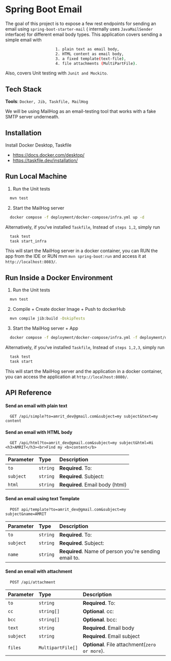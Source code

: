 
# Spring Boot Email

The goal of this project is to expose a few rest endpoints for sending an email using `spring-boot-starter-mail` ( internally uses `JavaMailSender` interface) for different email body types. This application covers sending a simple email with


```bash
                      1. plain text as email body, 
                      2. HTML content as email body,
                      3. a fixed template(text-file),
                      4. file attachments (MultiPartFile). 
```

Also, covers Unit testing with `Junit and Mockito`.
## Tech Stack

**Tools**: `Docker, Jib, Taskfile, MailHog`

We will be using MailHog as an email-testing tool that works with a fake SMTP server underneath.




## Installation

Install Docker Desktop, Taskfile

- https://docs.docker.com/desktop/
- https://taskfile.dev/installation/




## Run Local Machine

1. Run the Unit tests

```bash
  mvn test
```

2. Start the MailHog server
```bash
  docker compose -f deployment/docker-compose/infra.yml up -d
```

Alternatively, if you've installed `Taskfile`, Instead of `steps 1,2`, simply run

```bash
  task test
  task start_infra
```

This will start the MailHog server in a docker container, you can RUN the app from the IDE or RUN mvn `mvn spring-boot:run` and access it at `http://localhost:8083/`.


## Run Inside a Docker Environment

1. Run the Unit tests

```bash
  mvn test
```

2. Compile + Create docker Image + Push to dockerHub

```bash
  mvn compile jib:build -DskipTests
```

3. Start the MailHog server + App
```bash
  docker compose -f deployment/docker-compose/infra.yml -f deployment/docker-compose/app.yml up -d
```

Alternatively, if you've installed `Taskfile`, Instead of `steps 1,2,3`, simply run

```bash
  task test
  task start
```

This will start the MailHog server and the application in a docker container, you can access the application at `http://localhost:8080/`.
## API Reference

#### Send an email with plain text

```http
  GET /api/simple?to=amrit_dev@gmail.com&subject=my subject&text=my content
```

#### Send an email with HTML body

```http
  GET /api/html?to=amrit_dev@gmail.com&subject=my subject&html=Hi <h3>AMRIT</h3><br>Find my <b>content</b>
```

| Parameter | Type     | Description                     |
|:----------|:---------|:--------------------------------|
| `to`      | `string` | **Required**. To:               |
| `subject` | `string` | **Required**. Subject:          |
| `html`    | `string` | **Required**. Email body (html) |



#### Send an email using text Template

```http
  POST api/template?to=amrit_dev@gmail.com&subject=my subject&name=AMRIT
```

| Parameter | Type     | Description                                           |
|:----------|:---------|:------------------------------------------------------|
| `to`      | `string` | **Required**. To:                                     |
| `subject` | `string` | **Required**. Subject:                                |
| `name`    | `string` | **Required**. Name of person you're sending email to. |


#### Send an email with attachment

```http
  POST /api/attachment
```

| Parameter | Type              | Description                                    |
|:----------|:------------------|:-----------------------------------------------|
| `to`      | `string`          | **Required**. To:                              |
| `cc`      | `string[]`        | **Optional**. cc:                              |
| `bcc`     | `string[]`        | **Optional**. bcc:                             |
| `text`    | `string`          | **Required**. Email body                       |
| `subject` | `string`          | **Required**. Email subject                    |
| `files`   | `MultipartFile[]` | **Optional**. File attachment(`zero or more`). |
